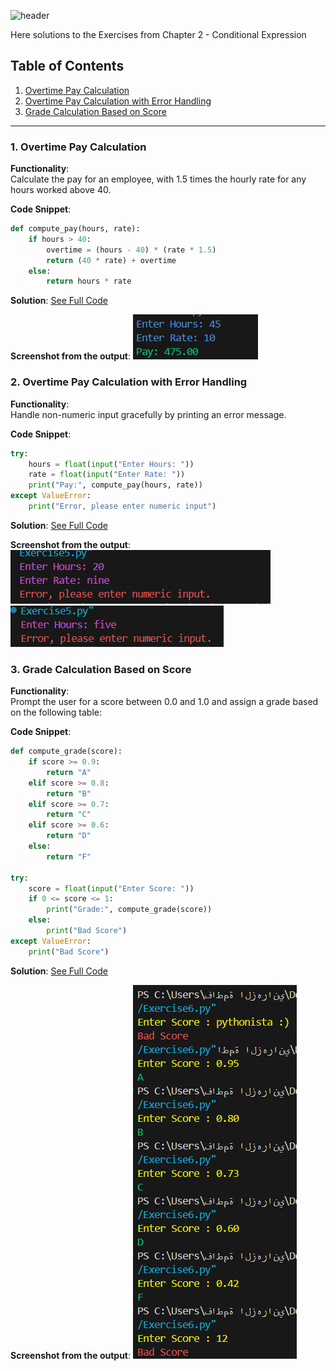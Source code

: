 ![header](https://capsule-render.vercel.app/api?type=waving&height=300&color=gradient&customColorList=12&text=Chapter%20Exercises%20&animation=fadeIn)

Here solutions to the Exercises from Chapter 2 - Conditional Expression

## Table of Contents

1. [Overtime Pay Calculation](#overtime-pay-calculation)
2. [Overtime Pay Calculation with Error Handling](#overtime-pay-calculation-with-error-handling)
3. [Grade Calculation Based on Score](#grade-calculation-based-on-score)

<hr>

###

### 1. Overtime Pay Calculation <a name="overtime-pay-calculation"></a>

**Functionality**:  
Calculate the pay for an employee, with 1.5 times the hourly rate for any hours worked above 40.

**Code Snippet**:

```python
def compute_pay(hours, rate):
    if hours > 40:
        overtime = (hours - 40) * (rate * 1.5)
        return (40 * rate) + overtime
    else:
        return hours * rate
```

**Solution**: [See Full Code](https://github.com/FatimaALzahrani/Advanced-Programming-in-AI/blob/main/Lecture2/7.%20Chapter%20Exercises/Exercise1.py)

**Screenshot from the output**:
![alt text](https://github.com/FatimaALzahrani/Advanced-Programming-in-AI/blob/main/Lecture2/7.%20Chapter%20Exercises/Screenshots/image-4.png)

### 2. Overtime Pay Calculation with Error Handling <a name="pay-calculation-with-error-handling"></a>

**Functionality**:  
Handle non-numeric input gracefully by printing an error message.

**Code Snippet**:

```python
try:
    hours = float(input("Enter Hours: "))
    rate = float(input("Enter Rate: "))
    print("Pay:", compute_pay(hours, rate))
except ValueError:
    print("Error, please enter numeric input")
```

**Solution**: [See Full Code](https://github.com/FatimaALzahrani/Advanced-Programming-in-AI/blob/main/Lecture2/7.%20Chapter%20Exercises/Exercise2.py)

**Screenshot from the output**:
![alt text](https://github.com/FatimaALzahrani/Advanced-Programming-in-AI/blob/main/Lecture2/7.%20Chapter%20Exercises/Screenshots/image-5.png)
![alt text](https://github.com/FatimaALzahrani/Advanced-Programming-in-AI/blob/main/Lecture2/7.%20Chapter%20Exercises/Screenshots/image-6.png)

### 3. Grade Calculation Based on Score <a name="grade_calculation"></a>

**Functionality**:  
Prompt the user for a score between 0.0 and 1.0 and assign a grade based on the following table:

**Code Snippet**:

```python
def compute_grade(score):
    if score >= 0.9:
        return "A"
    elif score >= 0.8:
        return "B"
    elif score >= 0.7:
        return "C"
    elif score >= 0.6:
        return "D"
    else:
        return "F"

try:
    score = float(input("Enter Score: "))
    if 0 <= score <= 1:
        print("Grade:", compute_grade(score))
    else:
        print("Bad Score")
except ValueError:
    print("Bad Score")
```

**Solution**: [See Full Code](https://github.com/FatimaALzahrani/Advanced-Programming-in-AI/blob/main/Lecture2/7.%20Chapter%20Exercises/Exercise3.py)

**Screenshot from the output**:
![alt text](https://github.com/FatimaALzahrani/Advanced-Programming-in-AI/blob/main/Lecture2/7.%20Chapter%20Exercises/Screenshots/image-7.png)
